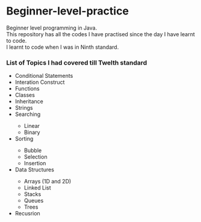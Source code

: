 # Beginner-level-practice
<p>Beginner level programming in Java.<br>
This repository has all the codes I have practised since the day I have learnt to code.<br>
I learnt to code when I was in Ninth standard.</p>

<h3>List of Topics I had covered till Twelth standard</h3>
<ul>
  <li>Conditional Statements</li>
  <li>Interation Construct</li>
  <li>Functions</li>
  <li>Classes</li>
  <li>Inheritance</li>
  <li>Strings</li>
  <li>Searching</li>
  <ul>
    <li>Linear</li>
    <li>Binary</li>
  </ul>
  <li>Sorting</li>
  <ul>
    <li>Bubble</li>
    <li>Selection</li>
    <li>Insertion</li>
  </ul>
  <li>Data Structures</li>
  <ul>
    <li>Arrays (1D and 2D)</li>
    <li>Linked List</li>
    <li>Stacks</li>
    <li>Queues</li>
    <li>Trees</li>
  </ul>
  <li>Recusrion</li>
</ul>

